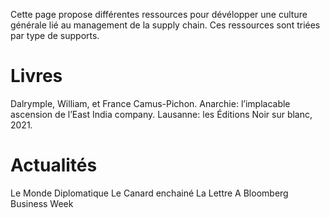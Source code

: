 Cette page propose différentes ressources pour dévélopper une culture générale lié au management de la supply chain. 
Ces ressources sont triées par type de supports.

# Livres

Dalrymple, William, et France Camus-Pichon. Anarchie: l’implacable ascension de l’East India company. Lausanne: les Éditions Noir sur blanc, 2021.

# Actualités

Le Monde Diplomatique
Le Canard enchainé
La Lettre A
Bloomberg Business Week
